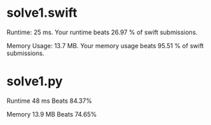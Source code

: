 # solve1.swift

Runtime: 25 ms. Your runtime beats 26.97 % of swift submissions.

Memory Usage: 13.7 MB. Your memory usage beats 95.51 % of swift submissions.

# solve1.py

Runtime 48 ms Beats 84.37%

Memory 13.9 MB Beats 74.65%
